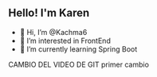 ## Hello! I'm Karen

- 👋 Hi, I’m @Kachma6
- 👀 I’m interested in FrontEnd 
- 🌱 I’m currently learning Spring Boot
  
<!---
Kachma6/Kachma6 is a ✨ special ✨ repository because its `README.md` (this file) appears on your GitHub profile.
You can click the Preview link to take a look at your changes.
--->

CAMBIO DEL VIDEO DE GIT
primer cambio